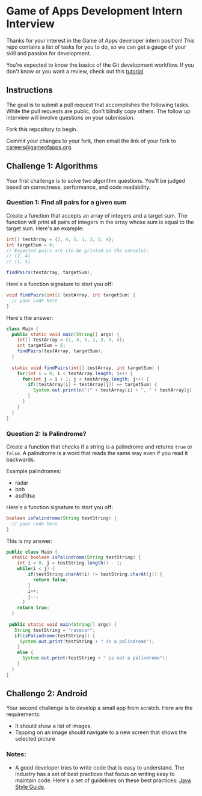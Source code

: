 # Game of Apps Development Intern Interview

Thanks for your interest in the Game of Apps developer intern position! This repo contains a list of tasks for you to do, so we can get a gauge of your skill and passion for development.

You're expected to know the basics of the Git development workflow. If you don't know or you want a review, check out this [tutorial](https://www.raywenderlich.com/179717/open-source-collaboration-using-git-and-github).

## Instructions

The goal is to submit a pull request that accomplishes the following tasks. While the pull requests are public, don't blindly copy others. The follow up interview will involve questions on your submission.

Fork this repository to begin.

Commit your changes to your fork, then email the link of your fork to careers@gameofapps.org.

## Challenge 1: Algorithms

Your first challenge is to solve two algorithm questions. You'll be judged based on correctness, performance, and code readability.

### Question 1: Find all pairs for a given sum

Create a function that accepts an array of integers and a target sum. The function will print all pairs of integers in the array whose sum is equal to the target sum. Here's an example:

```java
int[] testArray = {2, 4, 5, 1, 3, 5, 4};
int targetSum = 6;
// Expected pairs are (to be printed on the console):
// (2, 4)
// (1, 5)

findPairs(testArray, targetSum);
```

Here's a function signature to start you off:

```java
void findPairs(int[] testArray, int targetSum) {
  // your code here
}
```
Here's the answer:
```java
class Main {
  public static void main(String[] args) {
    int[] testArray = {2, 4, 5, 1, 3, 5, 4};
    int targetSum = 6; 
    findPairs(testArray, targetSum);
  }
  
  static void findPairs(int[] testArray, int targetSum) {
    for(int i = 0; i < testArray.length; i++) {
      for(int j = i + 1; j < testArray.length; j++) {
        if((testArray[i] + testArray[j]) == targetSum) {
          System.out.println("(" + testArray[i] + ", " + testArray[j] + ")");
        } 
      }      
    } 
  }
}
```

### Question 2: Is Palindrome?

Create a function that checks if a string is a palindrome and returns `true` or `false`. A palindrome is a word that reads the same way even if you read it backwards.

Example palindromes:

- radar
- bob
- asdfdsa

Here's a function signature to start you off:

```java
boolean isPalindrome(String testString) {
  // your code here
}
```
This is my answer:
```java
public class Main { 
  static boolean isPalindrome(String testString) { 
    int i = 0, j = testString.length() - 1; 
    while(i < j) { 
        if(testString.charAt(i) != testString.charAt(j)) {
          return false;
        }  
        i++; 
        j--; 
      } 
    return true; 
  } 
 
 public static void main(String[] args) { 
   String testString = "racecar"; 
   if(isPalindrome(testString)) {
     System.out.print(testString + " is a palindrome"); 
    }
    else {
      System.out.print(testString + " is not a palindrome"); 
    }        
  } 
} 
```
## Challenge 2: Android

Your second challenge is to develop a small app from scratch. Here are the requirements:

- It should show a list of images.
- Tapping on an image should navigate to a new screen that shows the selected picture

### Notes:

- A good developer tries to write code that is easy to understand. The industry has a set of best practices that focus on writing easy to maintain code. Here's a set of guidelines on these best practices: [Java Style Guide](https://github.com/raywenderlich/java-style-guide).
